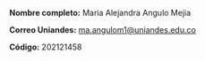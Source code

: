 **Nombre completo:** Maria Alejandra Angulo Mejia

**Correo Uniandes:** ma.angulom1@uniandes.edu.co

**Código:** 202121458 
